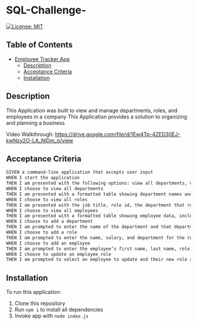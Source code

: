 # SQL-Challenge-

[![License: MIT](https://img.shields.io/badge/License-MIT-yellow.svg)](https://opensource.org/licenses/MIT)



## Table of Contents
- [Employee Tracker App](#employee-tracker-app)
  - [Description](#description)
  - [Acceptance Criteria](#acceptance-criteria)
  - [Installation](#installation)


## Description
This Application was built to view and manage departments, roles, and employees in a company
This Application provides a solution to organizing and planning a business



Video Walkthrough: https://drive.google.com/file/d/1Ew4Tp-4ZED30EJ-kwNzy2O-LA_NjDm_p/view




## Acceptance Criteria 

```md
GIVEN a command-line application that accepts user input
WHEN I start the application
THEN I am presented with the following options: view all departments, view all roles, view all employees, add a department, add a role, add an employee, and update an employee role
WHEN I choose to view all departments
THEN I am presented with a formatted table showing department names and department ids
WHEN I choose to view all roles
THEN I am presented with the job title, role id, the department that role belongs to, and the salary for that role
WHEN I choose to view all employees
THEN I am presented with a formatted table showing employee data, including employee ids, first names, last names, job titles, departments, salaries, and managers that the employees report to
WHEN I choose to add a department
THEN I am prompted to enter the name of the department and that department is added to the database
WHEN I choose to add a role
THEN I am prompted to enter the name, salary, and department for the role and that role is added to the database
WHEN I choose to add an employee
THEN I am prompted to enter the employee’s first name, last name, role, and manager, and that employee is added to the database
WHEN I choose to update an employee role
THEN I am prompted to select an employee to update and their new role and this information is updated in the database
```


## Installation
To run this application:

1. Clone this repository
2. Run ```npm i``` to install all dependencies
3. Invoke app with ```node index.js``` 
